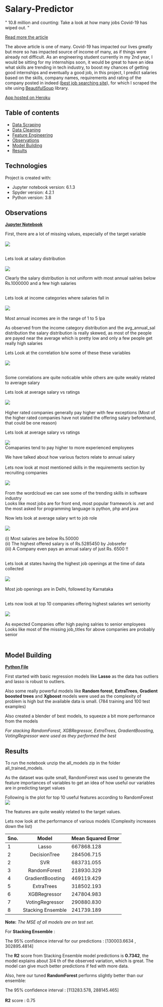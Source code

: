 # Salary-Predictor

" 10.8 million and counting: Take a look at how many jobs Covid-19 has wiped out. "

[Read more the article]( https://www.moneycontrol.com/news/business/economy/10-8-million-and-counting-take-a-look-at-how-many-jobs-covid-19-has-wiped-out-5704851.html)

The above article is one of many. Covid-19 has impacted our lives greatly but more so has impacted source of income of many, as if things were already not difficult.
As an engineering student currently in my 2nd year, I would be sitting for my internships soon,  it would be great to have an idea what skills are trending in tech industry, to boost my chances of getting good internships and eventually a good job, in this project, I predict salaries based on the skills, company names, requirements and rating of the company posted in indeed ([best job searching site](https://www.thebalancecareers.com/top-best-job-websites-2064080)), for which I scraped the site using [BeautifulSoup](https://www.crummy.com/software/BeautifulSoup/bs4/doc/) library. 

[App hosted on Heroku](https://salary-predictions-ml.herokuapp.com/)

## Table of contents
* [Data Scraping](https://github.com/blaze-fire/Salary-Predictor/blob/main/scraping%20and%20cleaning%20data/indeed_jobs_scraper.py)
* [Data Cleaning](https://github.com/blaze-fire/Salary-Predictor/blob/main/scraping%20and%20cleaning%20data/data_cleaning.py)
* [Feature Engineering](https://github.com/blaze-fire/Salary-Predictor/blob/main/feature_engineering.ipynb)
* [Observations](#observations)
* [Model Building](#model-building)
* [Results](#results)
	
## Technologies
Project is created with:
* Jupyter notebook version: 6.1.3
* Spyder version:  4.2.1
* Python version: 3.8

## Observations
**[Jupyter Notebook](https://github.com/blaze-fire/Salary-Predictor/blob/main/EDA.ipynb)**


First, there are a lot of missing values, especially of the target variable<br><br>
![](Images/missing_values.png)<br><br>

Lets look at salary distribution<br><br>
![](Images/job_dist.png)<br>

Clearly the salary distribution is not uniform with most annual salries below Rs.1000000 and a few high salaries<br><br>

Lets look at income categories where salaries fall in<br><br>
![](Images/income_cat.png)<br><br>
Most annual incomes are in the range of 1 to 5 lpa<br>

As observed from the income category distribution and the avg_annual_sal distribution the salary distribution is really skewed, as most of the people are payed near the average which is pretty low and only a few people get really high salaries<br>

Lets Look at the correlation b/w some of these these variables<br><br>
![](Images/corr_heatmap.png)<br><br>

Some correlations are quite noticable while others are quite weakly related to average salary 

Lets look at average salary vs ratings<br><br>
![](Images/rating_vs_sal.png)<br><br>
Higher rated companies generally pay higher with few exceptions (Most of the higher rated companies have not stated the offering salary beforehand, that could be one reason)<br>

Lets look at average salary vs ratings<br><br>
![](Images/net_exp_vs_salary.png)<br>
Comapanies tend to pay higher to more experienced employees<br>

We have talked about how various factors relate to annual salary<br><br>
Lets now look at most mentioned skills in the requirements section by recruiting companies<br><br>
![](Images/wordcloud.png)<br><br>
From the wordcloud we can see some of the trending skills in software industry<br>
Looks like most jobs are for front end, most popular framework is .net and the most asked for programming language is python, php and java<br>


Now lets look at average salary wrt to job role<br><br>
![](Images/top_paying_skill.png)<br><br>
(i)   Most salaries are below Rs.50000 <br>
(ii)  The highest offered salary is of Rs.5285450 by Jobsrefer<br> 
(iii) A Company even pays an annual salary of just Rs. 6500 !!<br><br>

Lets look at states having the highest job openings at the time of data collected<br><br>
![](Images/openings_in_states.png)<br><br>
Most job openings are in Delhi, followed by Karnataka<br><br>


Lets now look at top 10 companies offering highest salaries wrt seniority<br><br>
![](Images/top_comp_vs_seniority.png)<br><br>
As expected Companies offer high paying salries to senior employees<br>
Looks like most of the missing job_titles for above companies are probably senior<br><br>



## Model Building

**[Python File](https://github.com/blaze-fire/Salary-Predictor/blob/main/model%20building/model.py)**

First started with basic regression models like <b>Lasso</b>  as the data has outliers and lasso is robust to outliers.

Also some really powerful models like <b>Random forest</b>, <b>ExtraTrees</b>, <b>Gradient boosted trees</b> and <b>Xgboost</b> models were used  as the complexity of problem is high but the available data is small. (784 training and 100 test examples) <br>

Also created a blender of best models, to squeeze a bit more performance from the models

*For stacking RandomForest, XGBRegressor, ExtraTrees, GradientBoosting, VotingRegressor were used as they performed the best*

## Results

To run the notebook unzip the all_models zip in the folder all_trained_models.

As the dataset was quite small, RandomForest was used to generate the feature importances of variables to get an idea of how useful our variables are in predicting target values

Following is the plot for top 10 useful features according to RandomForest
![](Images/feature_imp.png)<br>

The features are quite weakly related to the target values.

Lets now look at the performance of various models (Complexity increases down the list)


|Sno.		| Model      				|	Mean Squared Error 		|
| ----		|   :-----------: 			| 		----------- 		|
|	1	| Lasso       		    		|   	667868.128   			|
|	2	| DecisionTree 				| 	284506.715        		|
|	2	| SVR 					| 	683731.055        		|
|	3	| RandomForest				|   	218930.329   	 		|
|	4	| GradientBoosting 			| 	469119.429     			|
|	5	| ExtraTrees   				| 	318502.193        		|
|	6	| XGBRegressor				|	247804.983     			|
|	7	| VotingRegressor   			|   	290880.830   			|
|	8	| Stacking Ensemble 			|   	241739.189   			|


**Note:**	*The MSE of all models are on test set.*  <br>

For **Stacking Ensemble** :<br>

The 95% confidence interval for our predictions : [130003.6634 , 302895.4814]

The **R2** score from Stacking Ensemble model predictions is **0.7342**, the model explains about 3/4 th of the observed variation, which is great. The model can give much better predictions if fed with more data.

Also, here our tuned **RandomForest** performs slightly better than our ensemble:

The 95% confidence interval : [113283.578, 288145.465] <br><br>
**R2** score : 0.75
